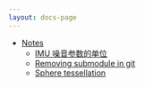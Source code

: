 ```yaml
---
layout: docs-page
---
```

* [Notes](#/)
  * [IMU 噪音参数的单位](#/unit-of-noise/)
  * [Removing submodule in git](#/git-submodule-rm/)
  * [Sphere tessellation](#/sphere-tessellation/)

